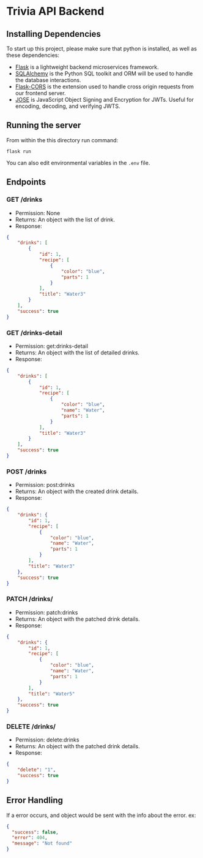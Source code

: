 # Trivia API Backend

## Installing Dependencies
To start up this project, please make sure that python is installed, as well as these dependencies:
- [Flask](http://flask.pocoo.org/) is a lightweight backend microservices framework.
- [SQLAlchemy](https://www.sqlalchemy.org/) is the Python SQL toolkit and ORM will be used to handle the database interactions.
- [Flask-CORS](https://flask-cors.readthedocs.io/en/latest/#) is the extension used to handle cross origin requests from our frontend server.
- [JOSE](https://python-jose.readthedocs.io/en/latest/) is JavaScript Object Signing and Encryption for JWTs. Useful for encoding, decoding, and verifying JWTS.

## Running the server

From within the this directory run command:
```
flask run
```
You can also edit environmental variables in the `.env` file.

## Endpoints

### GET /drinks
- Permission: None
- Returns: An object with the list of drink.
- Response:
```json
{
    "drinks": [
        {
            "id": 1,
            "recipe": [
                {
                    "color": "blue",
                    "parts": 1
                }
            ],
            "title": "Water3"
        }
    ],
    "success": true
}
```
### GET /drinks-detail
- Permission: get:drinks-detail
- Returns: An object with the list of detailed drinks.
- Response:
```json
{
    "drinks": [
        {
            "id": 1,
            "recipe": [
                {
                    "color": "blue",
                    "name": "Water",
                    "parts": 1
                }
            ],
            "title": "Water3"
        }
    ],
    "success": true
}
```
### POST /drinks
- Permission: post:drinks
- Returns: An object with the created drink details.
- Response:
```json
{
    "drinks": {
        "id": 1,
        "recipe": [
            {
                "color": "blue",
                "name": "Water",
                "parts": 1
            }
        ],
        "title": "Water3"
    },
    "success": true
}
```
### PATCH /drinks/<id>
- Permission: patch:drinks
- Returns: An object with the patched drink details.
- Response:
```json
{
    "drinks": {
        "id": 1,
        "recipe": [
            {
                "color": "blue",
                "name": "Water",
                "parts": 1
            }
        ],
        "title": "Water5"
    },
    "success": true
}
```
### DELETE /drinks/<id>
- Permission: delete:drinks
- Returns: An object with the patched drink details.
- Response:
```json
{
    "delete": "1",
    "success": true
}
```
## Error Handling
If a error occurs, and object would be sent with the info about the error. ex:
```json
{
  "success": false,
  "error": 404,
  "message": "Not found"
}
```